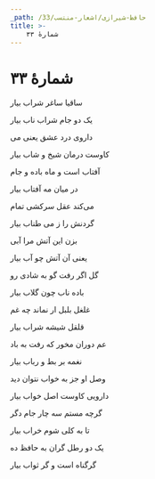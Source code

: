 ```yaml
---
_path: /حافظ-شیرازی/اشعار-منتسب/33
title: >-
    شمارهٔ ۳۳
---
```

# شمارهٔ ۳۳

<div class="b" id="bn1"><div class="m1"><p>ساقیا ساغر شراب بیار</p></div>
<div class="m2"><p>یک دو جام شراب ناب بیار</p></div></div>
<div class="b" id="bn2"><div class="m1"><p>داروی درد عشق یعنی می</p></div>
<div class="m2"><p>کاوست درمان شیخ و شاب بیار</p></div></div>
<div class="b" id="bn3"><div class="m1"><p>آفتاب است و ماه باده و جام</p></div>
<div class="m2"><p>در میان مه آفتاب بیار</p></div></div>
<div class="b" id="bn4"><div class="m1"><p>می‌کند عقل سرکشی تمام</p></div>
<div class="m2"><p>گردنش را ز می طناب بیار</p></div></div>
<div class="b" id="bn5"><div class="m1"><p>بزن این آتش مرا آبی</p></div>
<div class="m2"><p>یعنی آن آتش چو آب بیار</p></div></div>
<div class="b" id="bn6"><div class="m1"><p>گل اگر رفت گو به شادی رو</p></div>
<div class="m2"><p>باده ناب چون گلاب بیار</p></div></div>
<div class="b" id="bn7"><div class="m1"><p>غلغل بلبل ار نماند چه غم</p></div>
<div class="m2"><p>قلقل شیشه شراب بیار</p></div></div>
<div class="b" id="bn8"><div class="m1"><p>عم دوران مخور که رفت به باد</p></div>
<div class="m2"><p>نغمه بر بط و رباب بیار</p></div></div>
<div class="b" id="bn9"><div class="m1"><p>وصل او جز به خواب نتوان دید</p></div>
<div class="m2"><p>دارویی کاوست اصل خواب بیار</p></div></div>
<div class="b" id="bn10"><div class="m1"><p>گرچه مستم سه چار جام دگر</p></div>
<div class="m2"><p>تا به کلی شوم خراب بیار</p></div></div>
<div class="b" id="bn11"><div class="m1"><p>یک دو رطل گران به حافظ ده</p></div>
<div class="m2"><p>گرگناه است و گر ثواب بیار</p></div></div>
